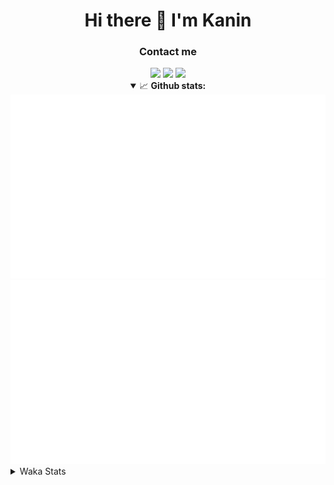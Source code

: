 <div align="center">
 <h1>Hi there 👋 I'm Kanin</h1>
 <h3>Contact me</h3>
 <a href="mailto:im@kanin.dev"><img src="https://img.shields.io/badge/gmail-%23D14836.svg?&style=for-the-badge&logo=gmail&logoColor=white"/></a>
 <a href="https://twitter.com/KaninDev"><img src="https://img.shields.io/badge/twitter-%231DA1F2.svg?&style=for-the-badge&logo=twitter&logoColor=white"/></a>
 <a href="https://www.linkedin.com/in/KaninDev"><img src="https://img.shields.io/badge/linkedin-%230077B5.svg?&style=for-the-badge&logo=linkedin&logoColor=white"/></a>
<details open>
  <summary>📈 <b>Github stats:</b></summary>
  <img src="https://github.com/Kanin/Kanin/blob/master/scripts/GitHubStats/generated/overview.svg"/>
  <img src="https://github.com/Kanin/Kanin/blob/master/scripts/GitHubStats/generated/languages.svg"/>
</details>
</div>

<details>
 <summary>Waka Stats</summary>

<!--START_SECTION:waka-->
![Code Time](http://img.shields.io/badge/Code%20Time-2%2C073%20hrs%2031%20mins-blue)

![Profile Views](http://img.shields.io/badge/Profile%20Views-0-blue)

![Lines of code](https://img.shields.io/badge/From%20Hello%20World%20I%27ve%20Written-871.3%20thousand%20lines%20of%20code-blue)

**🐱 My GitHub Data** 

> 📦 101.8 kB Used in GitHub's Storage 
 > 
> 🏆 493 Contributions in the Year 2023
 > 
> 🚫 Not Opted to Hire
 > 
> 📜 22 Public Repositories 
 > 
> 🔑 10 Private Repositories 
 > 
**I'm an Early 🐤** 

```text
🌞 Morning                2200 commits        ██████░░░░░░░░░░░░░░░░░░░   24.65 % 
🌆 Daytime                2718 commits        ████████░░░░░░░░░░░░░░░░░   30.45 % 
🌃 Evening                2624 commits        ███████░░░░░░░░░░░░░░░░░░   29.40 % 
🌙 Night                  1383 commits        ████░░░░░░░░░░░░░░░░░░░░░   15.50 % 
```
📅 **I'm Most Productive on Monday** 

```text
Monday                   1659 commits        █████░░░░░░░░░░░░░░░░░░░░   18.59 % 
Tuesday                  1206 commits        ███░░░░░░░░░░░░░░░░░░░░░░   13.51 % 
Wednesday                832 commits         ██░░░░░░░░░░░░░░░░░░░░░░░   09.32 % 
Thursday                 1311 commits        ████░░░░░░░░░░░░░░░░░░░░░   14.69 % 
Friday                   1461 commits        ████░░░░░░░░░░░░░░░░░░░░░   16.37 % 
Saturday                 891 commits         ██░░░░░░░░░░░░░░░░░░░░░░░   09.98 % 
Sunday                   1565 commits        ████░░░░░░░░░░░░░░░░░░░░░   17.54 % 
```


📊 **This Week I Spent My Time On** 

```text
🕑︎ Time Zone: America/New_York

💬 Programming Languages: 
Python                   52 mins             ██████████████████████░░░   86.82 % 
Text                     7 mins              ███░░░░░░░░░░░░░░░░░░░░░░   11.93 % 
Markdown                 0 secs              ░░░░░░░░░░░░░░░░░░░░░░░░░   01.25 % 

🔥 Editors: 
PyCharm                  1 hr                █████████████████████████   100.00 % 

🐱‍💻 Projects: 
BB-CommunityBot          1 hr                █████████████████████████   100.00 % 

💻 Operating System: 
Windows                  1 hr                █████████████████████████   100.00 % 
```

**I Mostly Code in Python** 

```text
Python                   26 repos            ██████████████░░░░░░░░░░░   57.78 % 
Java                     7 repos             ████░░░░░░░░░░░░░░░░░░░░░   15.56 % 
JavaScript               4 repos             ██░░░░░░░░░░░░░░░░░░░░░░░   08.89 % 
Kotlin                   2 repos             █░░░░░░░░░░░░░░░░░░░░░░░░   04.44 % 
HTML                     2 repos             █░░░░░░░░░░░░░░░░░░░░░░░░   04.44 % 
```



**Timeline**

![Lines of Code chart](https://raw.githubusercontent.com/Kanin/Kanin/master/assets/bar_graph.png)


 Last Updated on 08/08/2023 11:34:19 UTC
<!--END_SECTION:waka-->
</details>
